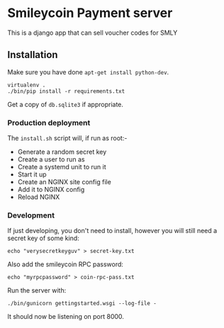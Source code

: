 # Smileycoin Payment server

This is a django app that can sell voucher codes for SMLY

## Installation

Make sure you have done ``apt-get install python-dev``.

```
virtualenv .
./bin/pip install -r requirements.txt
```

Get a copy of ``db.sqlite3`` if appropriate.

### Production deployment

The ``install.sh`` script will, if run as root:-

* Generate a random secret key
* Create a user to run as
* Create a systemd unit to run it
* Start it up
* Create an NGINX site config file
* Add it to NGINX config
* Reload NGINX

### Development

If just developing, you don't need to install, however you will still need a secret key
of some kind:

```
echo "verysecretkeyguv" > secret-key.txt
```

Also add the smileycoin RPC password:

```
echo "myrpcpassword" > coin-rpc-pass.txt
```

Run the server with:

```
./bin/gunicorn gettingstarted.wsgi --log-file -
```

It should now be listening on port 8000.
